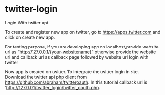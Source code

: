 # twitter-login
Login With twiiter api

To create and register new app on twitter, go to https://apps.twitter.com and click on create new app.

For testing purpose, if you are developing app on localhost,provide website url as “http://127.0.0.1/{your-websitename}” otherwise provide the website url and callback url as callback page followed by website url
login with twitter

Now app is created on twitter. To integrate the twitter login in site. Download the twitter api php client from https://github.com/abraham/twitteroauth.
In this tutorial callback url is ‘http://127.0.0.1/twitter_login/twitter_oauth.php’.
